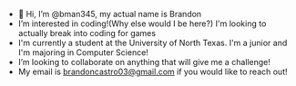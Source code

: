 - 👋 Hi, I’m @bman345, my actual name is Brandon
- I’m interested in coding!(Why else would I be here?) I'm looking to actually break into coding for games
- I'm currently a student at the University of North Texas. I'm a junior and I'm majoring in Computer Science!
- I’m looking to collaborate on anything that will give me a challenge!
- My email is brandoncastro03@gmail.com if you would like to reach out!

<!---
bman345/bman345 is a ✨ special ✨ repository because its `README.md` (this file) appears on your GitHub profile.
You can click the Preview link to take a look at your changes.
--->
